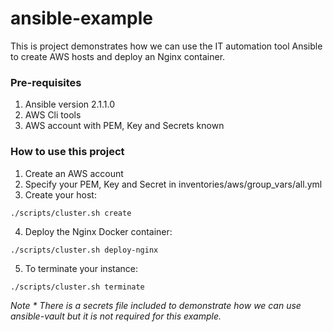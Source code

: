 # ansible-example

This is project demonstrates how we can use the IT automation tool Ansible to create AWS hosts and deploy an Nginx container.

### Pre-requisites
1. Ansible version 2.1.1.0
2. AWS Cli tools
3. AWS account with PEM, Key and Secrets known

### How to use this project

1. Create an AWS account
2. Specify your PEM, Key and Secret in inventories/aws/group_vars/all.yml
3. Create your host:
```
./scripts/cluster.sh create
```
4. Deploy the Nginx Docker container:
```
./scripts/cluster.sh deploy-nginx
```
5. To terminate your instance:
```
./scripts/cluster.sh terminate
```

*Note * There is a secrets file included to demonstrate how we can use ansible-vault but it is not required for this example.*
